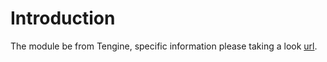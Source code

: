 Introduction
=============

The module be from Tengine, specific information please taking a look [url](https://github.com/alibaba/tengine/blob/master/docs/modules/ngx_http_upstream_check_module.md).
